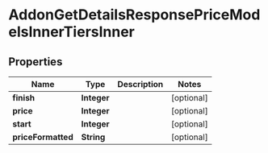 

# AddonGetDetailsResponsePriceModelsInnerTiersInner


## Properties

| Name | Type | Description | Notes |
|------------ | ------------- | ------------- | -------------|
|**finish** | **Integer** |  |  [optional] |
|**price** | **Integer** |  |  [optional] |
|**start** | **Integer** |  |  [optional] |
|**priceFormatted** | **String** |  |  [optional] |



